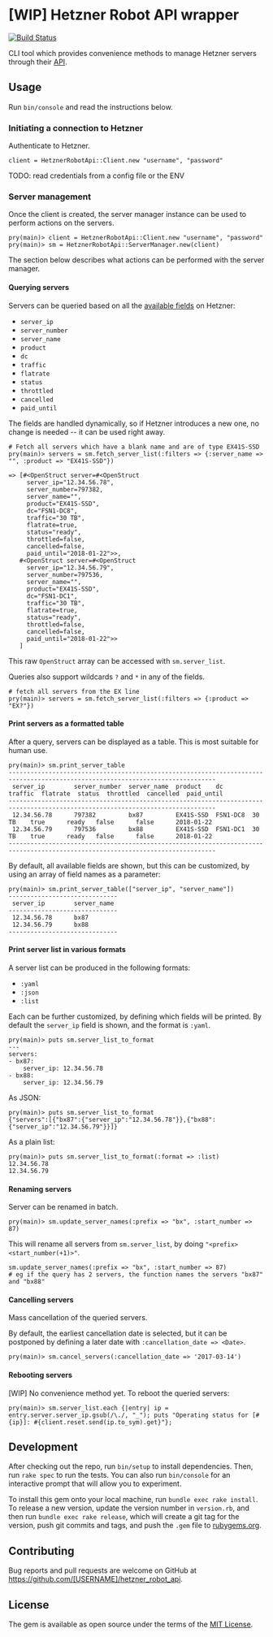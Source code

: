 # [WIP] Hetzner Robot API wrapper
[![Build
Status](https://semaphoreci.com/api/v1/ervinb/hetzner-robot-api/branches/master/badge.svg)](https://semaphoreci.com/ervinb/hetzner-robot-api)

CLI tool which provides convenience methods to manage Hetzner servers through
their [API](https://robot.your-server.de/doc/webservice/en.html).

## Usage

Run `bin/console` and read the instructions below.


### Initiating a connection to Hetzner

Authenticate to Hetzner.

```
client = HetznerRobotApi::Client.new "username", "password"
```

TODO: read credentials from a config file or the ENV


### Server management

Once the client is created, the server manager instance can be used to perform
actions on the servers.

```
pry(main)> client = HetznerRobotApi::Client.new "username", "password"
pry(main)> sm = HetznerRobotApi::ServerManager.new(client)
```

The section below describes what actions can be performed with the server
manager.

#### Querying servers

Servers can be queried based on all the [available
fields](https://robot.your-server.de/doc/webservice/en.html#server) on Hetzner:
- `server_ip`
- `server_number`
- `server_name`
- `product`
- `dc`
- `traffic`
- `flatrate`
- `status`
- `throttled`
- `cancelled`
- `paid_until`

The fields are handled dynamically, so if Hetzner introduces a new
one, no change is needed -- it can be used right away.

```
# Fetch all servers which have a blank name and are of type EX41S-SSD
pry(main)> servers = sm.fetch_server_list(:filters => {:server_name => "", :product => "EX41S-SSD"})

=> [#<OpenStruct server=#<OpenStruct
     server_ip="12.34.56.78",
     server_number=797382,
     server_name="",
     product="EX41S-SSD",
     dc="FSN1-DC8",
     traffic="30 TB",
     flatrate=true,
     status="ready",
     throttled=false,
     cancelled=false,
     paid_until="2018-01-22">>,
   #<OpenStruct server=#<OpenStruct
     server_ip="12.34.56.79",
     server_number=797536,
     server_name="",
     product="EX41S-SSD",
     dc="FSN1-DC1",
     traffic="30 TB",
     flatrate=true,
     status="ready",
     throttled=false,
     cancelled=false,
     paid_until="2018-01-22">>
   ]
```

This raw `OpenStruct` array can be accessed with `sm.server_list`.

Queries also support wildcards `?` and `*` in any of the fields.

```
# fetch all servers from the EX line
pry(main)> servers = sm.fetch_server_list(:filters => {:product => "EX?"})
```


#### Print servers as a formatted table

After a query, servers can be displayed as a table. This is most suitable for
human use.


```
pry(main)> sm.print_server_table
-------------------------------------------------------------------------------------------------------------------------------
 server_ip        server_number  server_name  product    dc        traffic  flatrate  status  throttled  cancelled  paid_until
-------------------------------------------------------------------------------------------------------------------------------
 12.34.56.78      797382         bx87         EX41S-SSD  FSN1-DC8  30 TB    true      ready   false      false      2018-01-22
 12.34.56.79      797536         bx88         EX41S-SSD  FSN1-DC1  30 TB    true      ready   false      false      2018-01-22
-------------------------------------------------------------------------------------------------------------------------------
```

By default, all available fields are shown, but this can be customized, by
using an array of field names as a parameter:

```
pry(main)> sm.print_server_table(["server_ip", "server_name"])
------------------------------
 server_ip        server_name
------------------------------
 12.34.56.78      bx87
 12.34.56.79      bx88
------------------------------
```

#### Print server list in various formats

A server list can be produced in the following formats:
- `:yaml`
- `:json`
- `:list`

Each can be further customized, by defining which fields will be printed.
By default the `server_ip` field is shown, and the format is `:yaml`.

```
pry(main)> puts sm.server_list_to_format
---
servers:
- bx87:
    server_ip: 12.34.56.78
- bx88:
    server_ip: 12.34.56.79
```


As JSON:

```
pry(main)> puts sm.server_list_to_format
{"servers":[{"bx87":{"server_ip":"12.34.56.78"}},{"bx88":{"server_ip":"12.34.56.79"}}]}
```


As a plain list:

```
pry(main)> puts sm.server_list_to_format(:format => :list)
12.34.56.78
12.34.56.79
```


#### Renaming servers

Server can be renamed in batch.

```
pry(main)> sm.update_server_names(:prefix => "bx", :start_number => 87)
```

This will rename all servers from `sm.server_list`, by doing `"<prefix><start_number(+1)>"`.

```
sm.update_server_names(:prefix => "bx", :start_number => 87)
# eg if the query has 2 servers, the function names the servers "bx87" and "bx88"
```

#### Cancelling servers

Mass cancellation of the queried servers.

By default, the earliest cancellation date is selected, but it can be postponed by defining a later date with `:cancellation_date => <Date>`.

```
pry(main)> sm.cancel_servers(:cancellation_date => '2017-03-14')
```

#### Rebooting servers

[WIP] No convenience method yet. To reboot the queried servers:
```
pry(main)> sm.server_list.each {|entry| ip = entry.server.server_ip.gsub(/\./, "_"); puts "Operating status for [#{ip}]: #{client.reset.send(ip.to_sym).get}"};
```

## Development

After checking out the repo, run `bin/setup` to install dependencies. Then, run `rake spec` to run the tests. You can also run `bin/console` for an interactive prompt that will allow you to experiment.

To install this gem onto your local machine, run `bundle exec rake install`. To release a new version, update the version number in `version.rb`, and then run `bundle exec rake release`, which will create a git tag for the version, push git commits and tags, and push the `.gem` file to [rubygems.org](https://rubygems.org).

## Contributing

Bug reports and pull requests are welcome on GitHub at https://github.com/[USERNAME]/hetzner_robot_api.


## License

The gem is available as open source under the terms of the [MIT License](http://opensource.org/licenses/MIT).


